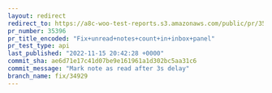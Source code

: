 ```yaml
---
layout: redirect
redirect_to: https://a8c-woo-test-reports.s3.amazonaws.com/public/pr/35396/api/index.html
pr_number: 35396
pr_title_encoded: "Fix+unread+notes+count+in+inbox+panel"
pr_test_type: api
last_published: "2022-11-15 20:42:28 +0000"
commit_sha: ae6d71e17c41d07be9e161961a1d302bc5aa31c6
commit_message: "Mark note as read after 3s delay"
branch_name: fix/34929
---
```

